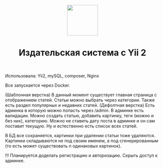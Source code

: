 <p align="center">
    <a href="https://github.com/yiisoft" target="_blank">
        <img src="https://avatars0.githubusercontent.com/u/993323" height="100px">
    </a>
    <h1 align="center">Издательская система с Yii 2</h1>
    <br>
</p>

Использовала: Yii2, mySQL, composer, Nginx

Все запускается через Docker.

(Шаблонная верстка) В данный момент существует главная страница с отображением статей. Статьи можно выбрать через категории. Также есть раздел популярных и недавних статей.
(Дефолтная верстка) Есть админка в которую можно попасть через /admin. В админке есть валидации. Можно создать статью, добавить картинку, теги (можно и без них), категорию. Можно не ставить дату поста в админке и он сам поставит текущую. Ну и естественно есть список всех статей.

В БД все сохраняется, картинки при удалении статьи тоже удаляются. Картинки складываются не под своим именем, а под сгенерированным (то есть может существовать n одинаковых картинок).

!!! Планируется доделать регистрацию и авторизацию. Скрыть доступ к админке.
